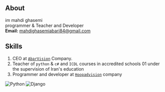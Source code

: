   ## About
<p>
im mahdi ghasemi<br>
programmer & Teacher and Developer<br>
<b>Email:</b> <a href="mailto:mahdighasemiabari84@gmail.com">mahdighasemiabari84@gmail.com</a>
</p>

  ## Skills
1. CEO at <a href='https://github.com/abarvision/'>`AbarVision`</a> Company.
2. Teacher of `python` & `c#` and `ICDL` courses in accredited schools 01 under the supervision of Iran's education
3. Programmer and developer at <a href='https://github.com//hoopadvision/'>`Hoopadvision`</a> company

![Python](https://img.shields.io/badge/python-%2320232a.svg?style=for-the-badge&logo=python&logoColor=%2361DAFB)
![Django](https://img.shields.io/badge/django-%2320232a.svg?style=for-the-badge&logo=django&logoColor=%2361DAFB)
